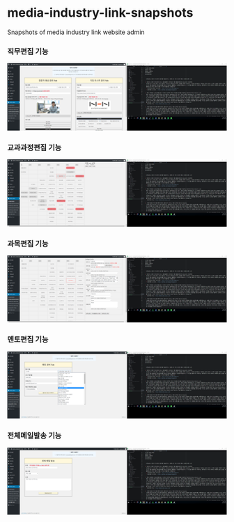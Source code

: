 # media-industry-link-snapshots
Snapshots of media industry link website admin

### 직무편집 기능
![](./snapshots/직무편집.PNG)

### 교과과정편집 기능
![](./snapshots/교과과정편집.PNG)

### 과목편집 기능
![](./snapshots/과목편집.PNG)

### 멘토편집 기능
![](./snapshots/멘토편집.PNG)

### 전체메일발송 기능
![](./snapshots/전체메일발송.PNG)
